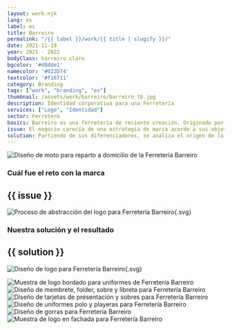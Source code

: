 ```yaml
---
layout: work.njk 
lang: es
label: es
title: Barreiro
permalink: "/{{ label }}/work/{{ title | slugify }}/"
date: 2021-11-19
year: 2021 - 2022
bodyClass: barreiro claro
bgcolor: '#d8dde1'
namecolor: '#022D74'
textcolor: '#f16711'
category: Branding
tags: ["work", "branding", "es"]
thumbnail: /assets/work/barreiro/barreiro_tb.jpg
description: Identidad corporativa para una Ferretería
services: ["Logo", "Identidad"]
sector: Ferretero
basics: Barreiro es una ferretería de reciente creación. Originado por la familia cuyo apellido le da nombre al negocio, buscan brindar un servicio profesional en la venta de múltiples artículos para la construcción, el bricolaje y las necesidades del hogar, pero con el valor añadido del servicio a domicilio.
issue: El negocio carecía de una estrategia de marca acorde a sus objetivos comerciales, así como de una identidad sólida y memorable. Se inicia con un entendimiento de quien es el público objetivo, sus motivaciones para comprar en Barreiro por sobre otra ferretería de la zona, así como los beneficios y valores que la diferencian, que la hacen destacar.
solution: Partiendo de sus diferenciadores, se analiza el origen de la palabra "Ferretería", cuyo origen etimológico se traduce como "Casa de hierro". También se resaltan los principales artículos con los que se asocia a una ferretería, entre los que destaca la tuerca. Por último, se suma el concepto del envío a domicilio, de dirección, o representado gráficamente, una flecha.
---
```


![Diseño de moto para reparto a domicilio de la Ferretería Barreiro](/assets/work/barreiro/barreiro_moto_repartidor.jpg)

<div class="column__2">
    <div class="col__left">
        <h3>Cuál fue el reto con la marca</h3>
    </div>
    <div class="col__right">
        <h2>{{ issue }}</h2>
    </div>
</div>

![Proceso de abstracción del logo para Ferretería Barreiro](/assets/work/barreiro/barreiro_logo_proceso.svg){.svg}

<div class="column__2 work__column__2">
    <div class="col__left">
        <h3>Nuestra solución y el resultado</h3>
    </div>
    <div class="col__right">
        <h2>{{ solution }}</h2>
    </div>
</div>

![Diseño de logo para Ferretería Barreiro](/assets/work/barreiro/barreiro_logo.svg){.svg}

![Muestra de logo bordado para uniformes de Ferretería Barreiro](/assets/work/barreiro/barreiro_bordado.jpg)
![Diseño de membrete, folder, sobre y libreta para Ferretería Barreiro](/assets/work/barreiro/barreiro_membrete_sobres.jpg)
![Diseño de tarjetas de presentación y sobres para Ferretería Barreiro](/assets/work/barreiro/barreiro_tarjetas_sobres.jpg)
![Diseño de uniformes polo y playeras para Ferretería Barreiro](/assets/work/barreiro/barreiro_uniformes.jpg)
![Diseño de gorras para Ferretería Barreiro](/assets/work/barreiro/barreiro_gorras.jpg)
![Muestra de logo en fachada para Ferretería Barreiro](/assets/work/barreiro/barreiro_logo_fachada.jpg)
